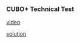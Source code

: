 ### CUBO+ Technical Test

[video](https://link-to-your-video-here)

[solution](https://link-to-your-solution-file-here)
